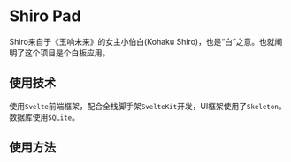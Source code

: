 # Shiro Pad

Shiro来自于《玉响未来》的女主小伯白(Kohaku Shiro)，也是“白”之意。也就阐明了这个项目是个白板应用。

## 使用技术

使用`Svelte`前端框架，配合全栈脚手架`SvelteKit`开发，UI框架使用了`Skeleton`。数据库使用`SQLite`。

## 使用方法

